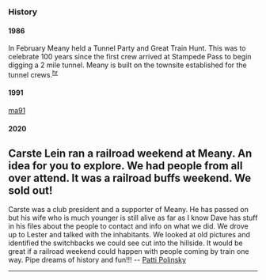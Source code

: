 

### History

#### 1986

In February Meany held a Tunnel Party and Great Train Hunt. This was to celebrate 100 years since the first crew arrived at Stampede Pass to begin digging a 2 mile tunnel. Meany is built on the townsite established for the tunnel crews.<sup>[hr][]</sup>

#### 1991

[ma91][]

#### 2020

Carste Lein ran a railroad weekend at Meany.  An idea for you to explore.  We had people from all over attend.  It was a railroad buffs weekend.  We sold out!
---
Carste was a club president and a supporter of Meany. He has passed on but his wife who is much younger is still alive as far as I know Dave has stuff in his files about the people to contact and info on what we did. We drove up to Lester and talked with the inhabitants. We looked at old pictures and identified the switchbacks we could see cut into the hillside. It would be great if a railroad weekend could happen with people coming by train one way. Pipe dreams of history and fun!!! -- [Patti Polinsky](Patty-Polinsky)

---

[hr]: History-Reports "Meany History Reports, by Idona Kellogg"
[ma91]: Mountaineer-Annual#1991
